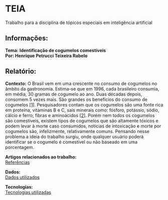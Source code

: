# TEIA
Trabalho para a disciplina de tópicos especiais em inteligência artificial

## Informações:

**Tema: Identificação de cogumelos comestíveis**  
**Por: Henrique Petrucci Teixeira Rabelo**  
  
## Relatório:

**Contexto:** O Brasil vem em uma crescente no consumo de cogumelos no âmbito da gastronomia. Estima-se que em 1996, cada brasileiro consumia, em média, 30 gramas de cogumelo ao ano. Duas décadas depois, consomem 5 vezes mais.
São grandes os benefícios do consumo de cogumelos [[1]](http://g1.globo.com/economia/agronegocios/globo-rural/noticia/2018/07/cresce-mercado-de-cogumelo-no-pais.html).
Pesquisadores contam que os cogumelos são uma fonte rica em proteína, vitaminas B e C, sais minerais como: fósforo, potássio, sódio, cálcio e ferro; fibras e aminoácidos [[2]](https://www.correiobraziliense.com.br/app/noticia/economia/2018/01/29/internas_economia,656318/consumo-e-producao-de-cogumelos-no-brasil.shtml).
Porém nem todos os cogumelos são comestíveis, existem  tipos de cogumelos que são altamente tóxicos e podem levar à morte caso consumidos, notícias de intoxicação e morte por cogumelos são, infelizmente,  relativamente comuns.
Pensando nesse problema a ideia do trabalho surgiu, onde qualquer usuário poderá identificar se o cogumelo é comestível ou não baseado em uma porcentagem.

**Artigos relacionados ao trabalho:**  
[Referências](https://github.com/IsHenrique/TEIA/blob/master/referencias.md)

**Dados:**  
[Dados utilizados](https://github.com/IsHenrique/TEIA/blob/master/dados.md)

**Tecnologias:**  
[Tecnologias utilizadas](https://github.com/IsHenrique/TEIA/blob/master/tecnologia.md)
